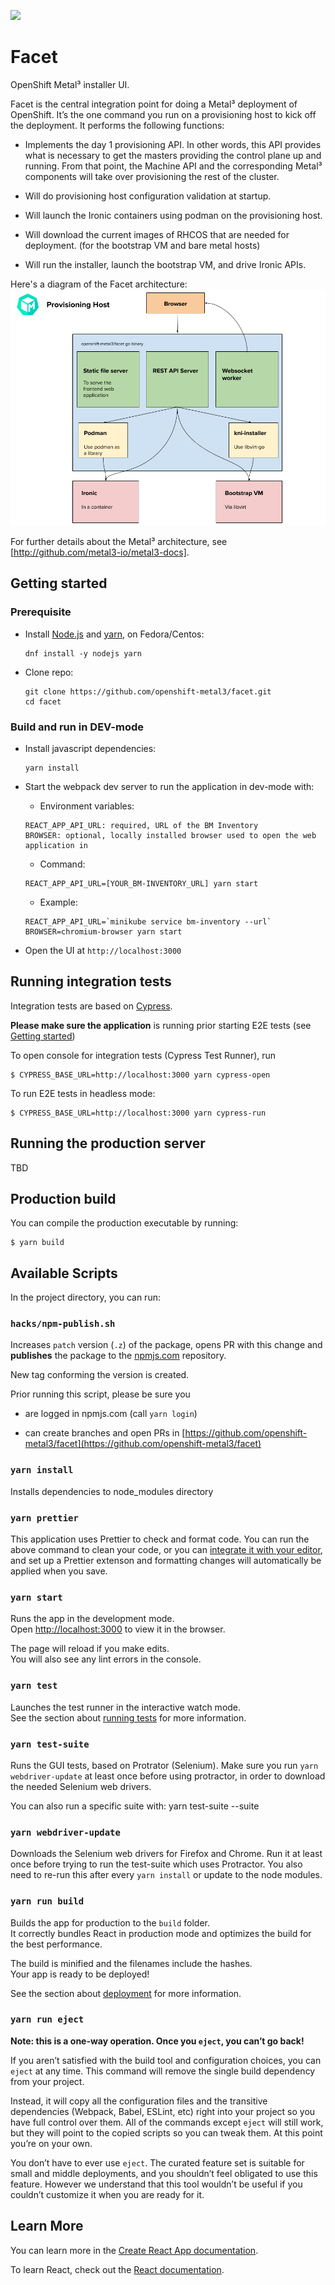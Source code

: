 ![](https://github.com/openshift-metal3/facet/workflows/Build%20and%20push/badge.svg)

# Facet

OpenShift Metal³ installer UI.

Facet is the central integration point for doing a Metal³ deployment of OpenShift. It’s the one
command you run on a provisioning host to kick off the deployment. It performs the following
functions:

- Implements the day 1 provisioning API. In other words, this API provides what is necessary to get
  the masters providing the control plane up and running. From that point, the Machine API and the
  corresponding Metal³ components will take over provisioning the rest of the cluster.

- Will do provisioning host configuration validation at startup.

- Will launch the Ironic containers using podman on the provisioning host.

- Will download the current images of RHCOS that are needed for deployment. (for the bootstrap VM
  and bare metal hosts)

- Will run the installer, launch the bootstrap VM, and drive Ironic APIs.

Here's a diagram of the Facet architecture: ![Facet Architecture](/images/Facet_Architecture.png)

For further details about the Metal³ architecture, see [http://github.com/metal3-io/metal3-docs].

## Getting started

### Prerequisite

- Install [Node.js](https://nodejs.org/en) and [yarn](https://yarnpkg.com/), on Fedora/Centos:
  ```
  dnf install -y nodejs yarn
  ```
- Clone repo:
  ```
  git clone https://github.com/openshift-metal3/facet.git
  cd facet
  ```

### Build and run in DEV-mode

- Install javascript dependencies:
  ```
  yarn install
  ```
- Start the webpack dev server to run the application in dev-mode with:

  - Environment variables:

  ```
  REACT_APP_API_URL: required, URL of the BM Inventory
  BROWSER: optional, locally installed browser used to open the web application in
  ```

  - Command:

  ```
  REACT_APP_API_URL=[YOUR_BM-INVENTORY_URL] yarn start
  ```

  - Example:

  ```
  REACT_APP_API_URL=`minikube service bm-inventory --url` BROWSER=chromium-browser yarn start
  ```

- Open the UI at `http://localhost:3000`

## Running integration tests

Integration tests are based on [Cypress](https://www.cypress.io/).

**Please make sure the application** is running prior starting E2E tests (see
[Getting started](#2-getting-started))

To open console for integration tests (Cypress Test Runner), run

```
$ CYPRESS_BASE_URL=http://localhost:3000 yarn cypress-open
```

To run E2E tests in headless mode:

```
$ CYPRESS_BASE_URL=http://localhost:3000 yarn cypress-run
```

## Running the production server

TBD

## Production build

You can compile the production executable by running:

```
$ yarn build
```

## Available Scripts

In the project directory, you can run:

### `hacks/npm-publish.sh`

Increases `patch` version (`.z`) of the package, opens PR with this change and **publishes** the
package to the [npmjs.com](https://www.npmjs.com/package/metal3-facet) repository.

New tag conforming the version is created.

Prior running this script, please be sure you

- are logged in npmjs.com (call `yarn login`)

- can create branches and open PRs in
  [https://github.com/openshift-metal3/facet](https://github.com/openshift-metal3/facet)

### `yarn install`

Installs dependencies to node_modules directory

### `yarn prettier`

This application uses Prettier to check and format code. You can run the above command to clean your
code, or you can [integrate it with your editor](https://prettier.io/docs/en/editors.html), and set
up a Prettier extenson and formatting changes will automatically be applied when you save.

### `yarn start`

Runs the app in the development mode.<br> Open [http://localhost:3000](http://localhost:3000) to
view it in the browser.

The page will reload if you make edits.<br> You will also see any lint errors in the console.

### `yarn test`

Launches the test runner in the interactive watch mode.<br> See the section about
[running tests](https://facebook.github.io/create-react-app/docs/running-tests) for more
information.

### `yarn test-suite`

Runs the GUI tests, based on Protrator (Selenium). Make sure you run `yarn webdriver-update` at
least once before using protractor, in order to download the needed Selenium web drivers.

You can also run a specific suite with: yarn test-suite --suite <suite-name>

### `yarn webdriver-update`

Downloads the Selenium web drivers for Firefox and Chrome. Run it at least once before trying to run
the test-suite which uses Protractor. You also need to re-run this after every `yarn install` or
update to the node modules.

### `yarn run build`

Builds the app for production to the `build` folder.<br> It correctly bundles React in production
mode and optimizes the build for the best performance.

The build is minified and the filenames include the hashes.<br> Your app is ready to be deployed!

See the section about [deployment](https://facebook.github.io/create-react-app/docs/deployment) for
more information.

### `yarn run eject`

**Note: this is a one-way operation. Once you `eject`, you can’t go back!**

If you aren’t satisfied with the build tool and configuration choices, you can `eject` at any time.
This command will remove the single build dependency from your project.

Instead, it will copy all the configuration files and the transitive dependencies (Webpack, Babel,
ESLint, etc) right into your project so you have full control over them. All of the commands except
`eject` will still work, but they will point to the copied scripts so you can tweak them. At this
point you’re on your own.

You don’t have to ever use `eject`. The curated feature set is suitable for small and middle
deployments, and you shouldn’t feel obligated to use this feature. However we understand that this
tool wouldn’t be useful if you couldn’t customize it when you are ready for it.

## Learn More

You can learn more in the
[Create React App documentation](https://facebook.github.io/create-react-app/docs/getting-started).

To learn React, check out the [React documentation](https://reactjs.org/).
